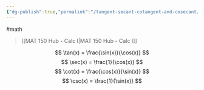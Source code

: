 ```yaml
---
{"dg-publish":true,"permalink":"/tangent-secant-cotangent-and-cosecant/","dgHomeLink":true,"dgPassFrontmatter":false,"dgShowLocalGraph":true}
---
```


#math 
>[[MAT 150 Hub - Calc I|MAT 150 Hub - Calc I]]

$$
\tan(x) = \frac{\sin(x)}{\cos(x)}
$$
$$
\sec(x) = \frac{1}{\cos(x)}
$$
$$
\cot(x) = \frac{\cos(x)}{\sin(x)}
$$
$$
\csc(x) = \frac{1}{\sin(x)}
$$